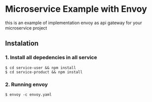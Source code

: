 # Microservice Example with Envoy
this is an example of implementation envoy as api gateway for your microservice project

## Instalation
### 1. Install all depedencies in all service
```
$ cd service-user && npm install
$ cd service-product && npm install
```

### 2. Running envoy
```
$ envoy -c envoy.yaml
```